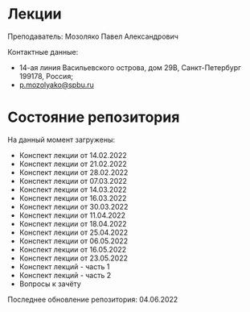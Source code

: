 # Лекции

Преподаватель: Мозоляко Павел Александрович

Контактные данные:
+ 14-ая линия Васильевского острова, дом 29B, Санкт-Петербург 199178, Россия;
+ p.mozolyako@spbu.ru

# Состояние репозитория

На данный момент загружены:
+ Конспект лекции от 14.02.2022
+ Конспект лекции от 21.02.2022
+ Конспект лекции от 28.02.2022
+ Конспект лекции от 07.03.2022
+ Конспект лекции от 14.03.2022
+ Конспект лекции от 16.03.2022
+ Конспект лекции от 30.03.2022
+ Конспект лекции от 11.04.2022
+ Конспект лекции от 18.04.2022
+ Конспект лекции от 25.04.2022
+ Конспект лекции от 06.05.2022
+ Конспект лекции от 16.05.2022
+ Конспект лекции от 23.05.2022
+ Конспект лекций - часть 1
+ Конспект лекций - часть 2
+ Вопросы к зачёту

Последнее обновление репозитория: 04.06.2022

